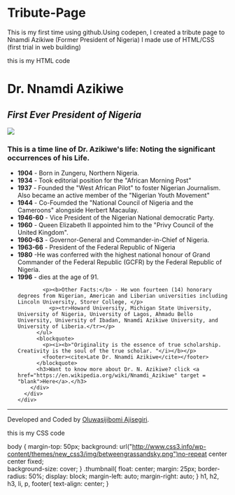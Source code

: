 # Tribute-Page
This is my first time using github.Using codepen, I created a tribute page to Nnamdi Azikiwe (Former President of Nigeria)
I made use of HTML/CSS (first trial in web building)

this is my HTML code 

<div class="container">
  <div class="jumbotron">
    <div class="row">
      <div class="col-xs-14">
        <h1 class="text-center">Dr. Nnamdi Azikiwe</h1>
        <h2 class="text-center"><em>First Ever President of Nigeria</em></h2>
        <img class="thumbnail" src="https://dates4usblog.files.wordpress.com/2014/10/nnamdi-azikiwe.jpg"></div>
        <div class="col-xs-12 col-sm-10 col-sm-offset-1 col-md-8 col-md-offset-2">
          <h3>This is a time line of Dr. Azikiwe's life: Noting the significant occurrences of his Life.</h3>
          <ul>
            <li><b>1904</b> - Born in Zungeru, Northern Nigeria.</li>
            <li><b>1934</b> - Took editorial position for the "African Morning Post"</li>
            <li><b>1937</b> - Founded the "West African Pilot" to foster Nigerian Journalism. Also became an active member of the "Nigerian Youth Movement"</li>
            <li><b>1944</b> - Co-Foumded the "National Council of Nigeria and the Cameroons" alongside Herbert Macaulay.</li>        
            <li><b>1946-60</b> - Vice President of the Nigerian National democratic Party.</li>     
            <li><b>1960</b> - Queen Elizabeth II appointed him to the "Privy Council of the United Kingdom". </li>    
            <li><b>1960-63</b> - Governor-General and Commander-in-Chief of Nigeria.</li>      
            <li><b>1963-66</b> - President of the Federal Republic of Nigeria</li>            
            <li><b>1980</b> -He was conferred with the highest national honour of Grand Commander of the Federal Republic (GCFR) by the Federal Republic of Nigeria. </li>         
            <li><b>1996</b> - dies at the age of 91.</li>     
            
            
            <p><b>Other Facts:</b> - He won fourteen (14) honorary degrees from Nigerian, American and Liberian universities including Lincoln University, Storer College, </p>
              <p><tr>Howard University, Michigan State University, University of Nigeria, University of Lagos, Ahmadu Bello University, University of Ibadan, Nnamdi Azikiwe University, and University of Liberia.</tr></p> 
          </ul>
          <blockquote>
            <p><i><b>"Originality is the essence of true scholarship. Creativity is the soul of the true scholar. "</i></b></p>
            <footer><cite>Late Dr. Nnamdi Azikiwe</cite></footer>
          </blockquote>
          <h3>Want to know more about Dr. N. Azikiwe? click <a href="https://en.wikipedia.org/wiki/Nnamdi_Azikiwe" target = "blank">Here</a>.</h3>
        </div>
      </div>
    </div> 
  </div>
  <footer class="text-center">
    <hr>
    <p>Developed and Coded by <a href="https://www.freecodecamp.com/shejeebhomee" target="_blank">Oluwasijibomi Ajisegiri</a>.</p>
  </footer>  
</div>  






this is my CSS code

body {
  margin-top: 50px; 
  background: url("http://www.css3.info/wp-content/themes/new_css3/img/betweengrassandsky.png")no-repeat center center fixed;  
  background-size: cover;
}
.thumbnail{
  float: center;
  margin: 25px;
  border-radius: 50%;
 display: block;
  margin-left: auto;
  margin-right: auto;
}
h1, h2, h3, li, p, footer{
  text-align: center;
}

